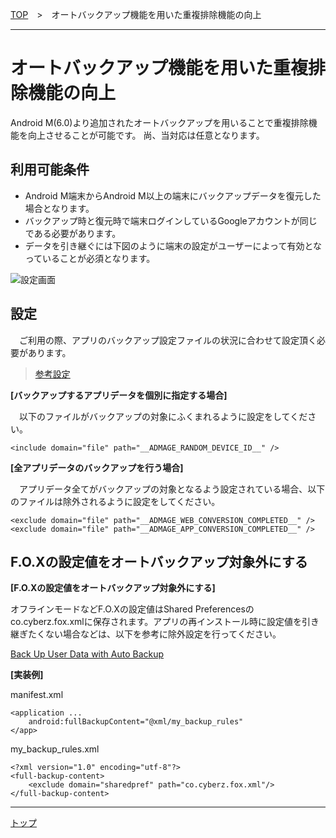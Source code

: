 [TOP](../../README.md)　>　オートバックアップ機能を用いた重複排除機能の向上

---

# オートバックアップ機能を用いた重複排除機能の向上

Android M(6.0)より追加されたオートバックアップを用いることで重複排除機能を向上させることが可能です。
尚、当対応は任意となります。

## 利用可能条件

* Android M端末からAndroid M以上の端末にバックアップデータを復元した場合となります。
* バックアップ時と復元時で端末ログインしているGoogleアカウントが同じである必要があります。
* データを引き継ぐには下図のように端末の設定がユーザーによって有効となっていることが必須となります。

![設定画面](./img01.png)

## 設定

　ご利用の際、アプリのバックアップ設定ファイルの状況に合わせて設定頂く必要があります。

> [参考設定](https://developer.android.com/training/backup/autosyncapi.html)

**[バックアップするアプリデータを個別に指定する場合]**

　以下のファイルがバックアップの対象にふくまれるように設定をしてください。

```
<include domain="file" path="__ADMAGE_RANDOM_DEVICE_ID__" />
```

**[全アプリデータのバックアップを行う場合]**

　アプリデータ全てがバックアップの対象となるよう設定されている場合、以下のファイルは除外されるように設定をしてください。

```
<exclude domain="file" path="__ADMAGE_WEB_CONVERSION_COMPLETED__" />
<exclude domain="file" path="__ADMAGE_APP_CONVERSION_COMPLETED__" />
```

## F.O.Xの設定値をオートバックアップ対象外にする

**[F.O.Xの設定値をオートバックアップ対象外にする]**

オフラインモードなどF.O.Xの設定値はShared Preferencesのco.cyberz.fox.xmlに保存されます。アプリの再インストール時に設定値を引き継ぎたくない場合などは、以下を参考に除外設定を行ってください。

[Back Up User Data with Auto Backup](https://developer.android.com/guide/topics/data/autobackup.html#IncludingFiles)

**[実装例]**

manifest.xml
```
<application ...
    android:fullBackupContent="@xml/my_backup_rules"
</app>
```

my_backup_rules.xml
```
<?xml version="1.0" encoding="utf-8"?>
<full-backup-content>
    <exclude domain="sharedpref" path="co.cyberz.fox.xml"/>
</full-backup-content>

```


---
[トップ](../../README.md)
